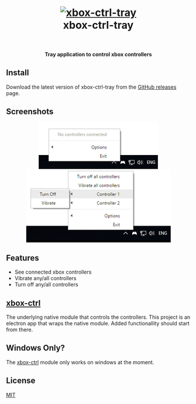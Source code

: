 <h1 align="center">
  <br>
  <a href="https://github.com/noamokman/xbox-ctrl-tray/releases">
    <img src="build/icon.ico" alt="xbox-ctrl-tray" width="200">
  </a>
  <br>
  xbox-ctrl-tray
  <br>
  <br>
</h1>

<h4 align="center">Tray application to control xbox controllers</h4>

## Install

Download the latest version of xbox-ctrl-tray from the
[GitHub releases](https://github.com/noamokman/xbox-ctrl-tray/releases) page.

## Screenshots

<p align="center">
  <img src="screenshots/no-controllers.png" alt="screenshot" align="center">
  <img src="screenshots/controllers.png" alt="screenshot" align="center">
</p>

## Features

* See connected xbox controllers
* Vibrate any/all controllers
* Turn off any/all controllers

## [xbox-ctrl](https://github.com/noamokman/xbox-ctrl)

The underlying native module that controls the controllers.
This project is an electron app that wraps the native module.
Added functionallity should start from there.

## Windows Only?
The [xbox-ctrl](https://github.com/noamokman/xbox-ctrl) module only works on windows at the moment.

## License

[MIT](LICENSE)
